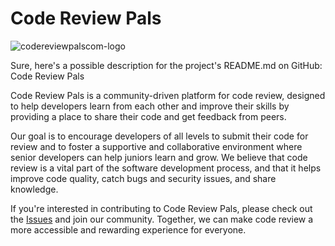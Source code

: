 # Code Review Pals

![codereviewpalscom-logo](https://user-images.githubusercontent.com/28778964/229085210-47da045a-c520-4e47-98c5-ced7bc837298.jpg)



Sure, here's a possible description for the project's README.md on GitHub:
Code Review Pals

Code Review Pals is a community-driven platform for code review, designed to help developers learn from each other and improve their skills by providing a place to share their code and get feedback from peers.

Our goal is to encourage developers of all levels to submit their code for review and to foster a supportive and collaborative environment where senior developers can help juniors learn and grow. We believe that code review is a vital part of the software development process, and that it helps improve code quality, catch bugs and security issues, and share knowledge.


If you're interested in contributing to Code Review Pals, please check out the [Issues](https://github.com/geeksesi/code-review-pals/issues) and join our community. Together, we can make code review a more accessible and rewarding experience for everyone.
